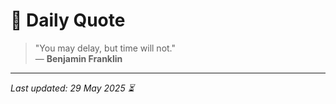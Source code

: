 # 📜 Daily Quote

> "You may delay, but time will not."  
> — **Benjamin Franklin**

---

_Last updated: 29 May 2025 ⏳_
